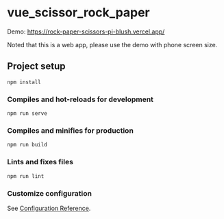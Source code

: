 # vue_scissor_rock_paper
Demo: https://rock-paper-scissors-pi-blush.vercel.app/

Noted that this is a web app, please use the demo with phone screen size.

## Project setup
```
npm install
```

### Compiles and hot-reloads for development
```
npm run serve
```

### Compiles and minifies for production
```
npm run build
```

### Lints and fixes files
```
npm run lint
```

### Customize configuration
See [Configuration Reference](https://cli.vuejs.org/config/).
